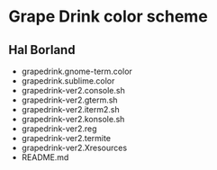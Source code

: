 # Grape Drink color scheme
## Hal Borland



- grapedrink.gnome-term.color
- grapedrink.sublime.color
- grapedrink-ver2.console.sh
- grapedrink-ver2.gterm.sh
- grapedrink-ver2.iterm2.sh
- grapedrink-ver2.konsole.sh
- grapedrink-ver2.reg
- grapedrink-ver2.termite
- grapedrink-ver2.Xresources
- README.md
